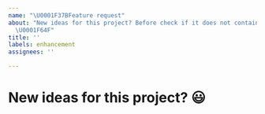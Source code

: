 ```yaml
---
name: "\U0001F37BFeature request"
about: "New ideas for this project? Before check if it does not contain existing issue
  \U0001F64F"
title: ''
labels: enhancement
assignees: ''

---
```


# New ideas for this project? 😃

<!--- If you're suggesting a change/improvement, tell us how it should work -->
